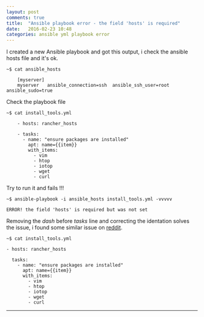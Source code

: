 ```yaml
---
layout: post
comments: true
title:  "Ansible playbook error - the field 'hosts' is required"
date:   2016-02-23 10:48
categories: ansible yml playbook error
---
```


I created a new Ansible playbook and got this output, 
i check the ansible hosts file and it's ok.

    ~$ cat ansible_hosts

        [myserver]
        myserver   ansible_connection=ssh  ansible_ssh_user=root    ansible_sudo=true


Check the playbook file

    ~$ cat install_tools.yml

        - hosts: rancher_hosts
        
        - tasks:
          - name: "ensure packages are installed"
            apt: name={{item}}
            with_items:
              - vim
              - htop 
              - iotop
              - wget
              - curl


Try to run it and fails !!!

    ~$ ansible-playbook -i ansible_hosts install_tools.yml -vvvvv

    ERROR! the field 'hosts' is required but was not set


Removing the _dash_ before _tasks_ line and correcting the identation solves the issue,
i found some similar issue on [reddit].

	~$ cat install_tools.yml

	- hosts: rancher_hosts
	
	  tasks:
	    - name: "ensure packages are installed"
	      apt: name={{item}}
	      with_items:
	        - vim
	        - htop 
	        - iotop
	        - wget
	        - curl


---
[reddit]: <https://www.reddit.com/r/ansible/comments/43qhdo/running_playbook_against_single_host/>


